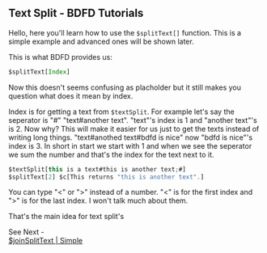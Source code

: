 ## Text Split - BDFD Tutorials

Hello, here you'll learn how to use the `$splitText[]` function. This is a simple example and advanced ones will be shown later.


This is what BDFD provides us:
```js
$splitText[Index]
```
Now this doesn't seems confusing as placholder but it still makes you question what does it mean by index.

Index is for getting a text from `$textSplit`. For example let's say the seperator is "#" "text#another text". "text"'s index is 1 and "another text"'s is 2. Now why? This will make it easier for us just to get the texts instead of writing long things. "text#anothed text#bdfd is nice" now "bdfd is nice"'s index is 3. In short in start we start with 1 and when we see the seperator we sum the number and that's the index for the text next to it.
```js
$textSplit[this is a text#this is another text;#]
$splitText[2] $c[This returns "this is another text".]
```
You can type "<" or ">" instead of a number. "<" is for the first index and ">" is for the last index. I won't talk much about them.

That's the main idea for text split's

See Next -<br>
[$joinSplitText | Simple](./joinSplitText.md)


